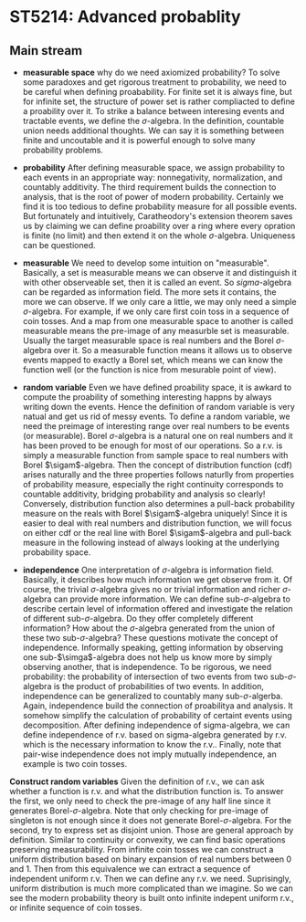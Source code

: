 # ST5214: Advanced probablity

## Main stream
- **measurable space** why do we need axiomized probability? To solve some paradoxes and get rigorous treatment to probability, we need to be careful when defining proabability. For finite set it is always fine, but for infinite set, the structure of power set is rather compliacted to define a proability over it. To strike a balance between interesing events and tractable events, we define the $\sigma$-algebra. In the definition, countable union needs additional thoughts. We can say it is something between finite and uncoutable and it is powerful enough to solve many probability problems. 

- **probability** After defining measurable space, we assign probability to each events in an appropriate way: nonnegativity, normalization, and countably additivity. The third requirement builds the connection to analysis, that is the root of power of modern probability. Certainly we find it is too tedious to define probability measure for all possible events. But fortunately and intuitively, Caratheodory's extension theorem saves us by claiming we can define proability over a ring where every opration is finite (no limit) and then extend it on the whole $\sigma$-algebra. Uniqueness can be questioned. 

- **measurable** We need to develop some intuition on "measurable". Basically, a set is measurable means we can observe it and distinguish it with other observeable set, then it is called an event. So $sigma$-algebra can be regarded as information field. The more sets it contains, the more we can observe. If we only care a little, we may only need a simple $\sigma$-algebra. For example, if we only care first coin toss in a sequence of coin tosses. And a map from one measurable space to another is called measurable means the pre-image of any measurble set is measurable. Usually the target measurable space is real numbers and the Borel $\sigma$-algebra over it. So a measurable function means it allows us to observe events mapped to exactly a Borel set, which means we can know the function well (or the function is nice from mesurable point of view). 

- **random variable** Even we have defined proability space, it is awkard to compute the proability of something interesting happns by always writing down the events. Hence the definition of random variable is very natual and get us rid of messy events. To define a random variable, we need the preimage of interesting range over real numbers to be events (or measurable). Borel $\sigma$-algebra is a natural one on real numbers and it has been proved to be enough for most of our operations. So a r.v. is simply a measurable function from sample space to real numbers with Borel $\sigam$-algebra. Then the concept of distribution function (cdf) arises naturally and the three properties follows naturlly from properties of probability measure, especially the right continuity corresponds to countable additivity, bridging probability and analysis so clearly! Conversely, distribution function also determines a pull-back probability measure on the reals with Borel $\sigam$-algebra uniquely! Since it is easier to deal with real numbers and distribution function, we will focus on either cdf or the real line with Borel $\sigam$-algebra and pull-back measure in the following instead of always looking at the underlying probability space.  

- **independence** One interpretation of $\sigma$-algebra is information field. Basically, it describes how much information we get observe from it. Of course, the trivial $\sigma$-algebra gives no or trivial information and richer $\sigma$-algebra can provide more information. We can define sub-$\sigma$-algebra to describe certain level of information offered and investigate the relation of different sub-$\sigma$-algebra. Do they offer completely different information? How about the $\sigma$-algebra generated from the union of these two sub-$\sigma$-algebra? These questions motivate the concept of independence. Informally speaking, getting information by observing one sub-$\simga$-algebra does not help us know more by simply observing another, that is independence. To be rigorous, we need probability: the probability of intersection of two events from two sub-$\sigma$-algebra is the product of probabilities of two events. In addition, independence can be generalized to countably many sub-$\sigma$-algerba. Again, independence build the connection of proabilitya and analysis. It somehow simplify the calculation of probability of certaint events using decomposition. After defining independence of sigma-algebra, we can define independence of r.v. based on sigma-algebra generated by r.v. which is the necessary information to know the r.v.. Finally, note that pair-wise independence does not imply mutually independence, an example is two coin tosses. 

**Construct random variables** Given the definition of r.v., we can ask whether a function is r.v. and what the distribution function is. To answer the first, we only need to check the pre-image of any half line since it generates Borel-$\sigma$-algebra.  Note that only checking for pre-image of singleton is not enough since it does not generate Borel-$\sigma$-algebra. For the second, try to express set as disjoint union. Those are general approach by definition. Similar to continuity or convexity, we can find basic operations preserving measurability. From infinite coin tosses we can construct a uniform distribution based on binary expansion of real numbers between 0 and 1. Then from this equivalence we can extract a sequence of independent uniform r.v. Then we can define any r.v. we need. Suprisingly, uniform distribution is much more complicated than we imagine. So we can see the modern probability theory is built onto infinite indepent uniform r.v., or infinite sequence of coin tosses. 






